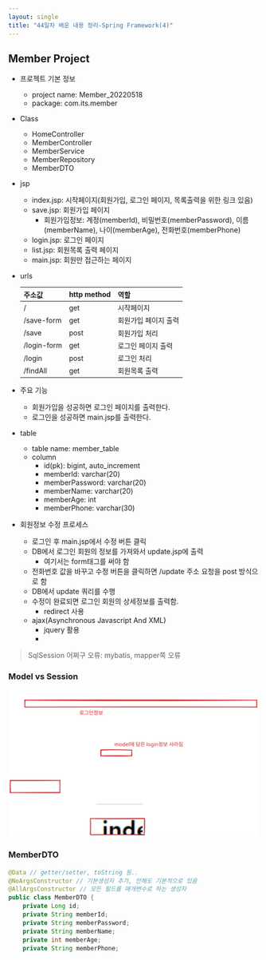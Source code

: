 ```yaml
---
layout: single
title: "44일차 배운 내용 정리-Spring Framework(4)"
---
```


## Member Project
- 프로젝트 기본 정보
  - project name: Member_20220518
  - package: com.its.member
- Class
  - HomeController
  - MemberController
  - MemberService
  - MemberRepository
  - MemberDTO
- jsp
  - index.jsp: 시작페이지(회원가입, 로그인 페이지, 목록출력을 위한 링크 있음)
  - save.jsp: 회원가입 페이지
    - 회원가입정보: 계정(memberId), 비밀번호(memberPassword), 이름
    (memberName), 나이(memberAge), 전화번호(memberPhone)
  - login.jsp: 로그인 페이지
  - list.jsp: 회원목록 출력 페이지
  - main.jsp: 회원만 접근하는 페이지
- urls

  |주소값|http method|역할|
  |---|---|---|
  |/|get|시작페이지|
  |/save-form|get| 회원가입 페이지 출력|
  |/save|post|회원가입 처리|
  |/login-form|get|로그인 페이지 출력|
  |/login|post|로그인 처리|
  |/findAll|get|회원목록 출력|

- 주요 기능
  - 회원가입을 성공하면 로그인 페이지를 출력한다.
  - 로그인을 성공하면 main.jsp를 출력한다.
- table
  - table name: member_table
  - column
    - id(pk): bigint, auto_increment
    - memberId: varchar(20)
    - memberPassword: varchar(20)
    - memberName: varchar(20)
    - memberAge: int
    - memberPhone: varchar(30)
- 회원정보 수정 프로세스
  - 로그인 후 main.jsp에서 수정 버튼 클릭
  - DB에서 로그인 회원의 정보를 가져와서 update.jsp에 출력
    - 여기서는 form태그를 써야 함
  - 전화번호 값을 바꾸고 수정 버튼을 클릭하면 /update 주소 요청을 post 방식으로 함
  - DB에서 update 쿼리를 수행
  - 수정이 완료되면 로그인 회원의 상세정보를 출력함.
    - redirect 사용
  - ajax(Asynchronous Javascript And XML)
    - jquery 활용
    - 

>SqlSession 어쩌구 오류: mybatis, mapper쪽 오류


### Model vs Session
<img src="..\assets\images\2022-05-18-1501.excalidraw.svg">

### MemberDTO
```java
@Data // getter/setter, toString 등..
@NoArgsConstructor // 기본생성자 추가, 안해도 기본적으로 있음
@AllArgsConstructor // 모든 필드를 매개변수로 하는 생성자
public class MemberDTO {
    private Long id;
    private String memberId;
    private String memberPassword;
    private String memberName;
    private int memberAge;
    private String memberPhone;
```


